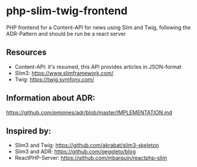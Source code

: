 # php-slim-twig-frontend

PHP frontend for a Content-API for news using Slim and Twig, following the ADR-Pattern and should be run be a react server

## Resources
- Content-API: it's resumed, this API provides articles in JSON-format
- Slim3: https://www.slimframework.com/
- Twig: https://twig.symfony.com/

## Information about ADR:
https://github.com/pmjones/adr/blob/master/IMPLEMENTATION.md

## Inspired by:
- Slim3 and Twig: https://github.com/akrabat/slim3-skeleton
- Slim3 and ADR: https://github.com/geggleto/blog
- ReactPHP-Server: https://github.com/mbarquin/reactphp-slim
